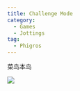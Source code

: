 ```yaml
---
title: Challenge Mode
category:
  - Games
  - Jottings
tag:
  - Phigros
---
```


菜鸟本鸟

![](https://raw.githubusercontent.com/liblaf/PicGo/main/pictures/202302090234026.png)
